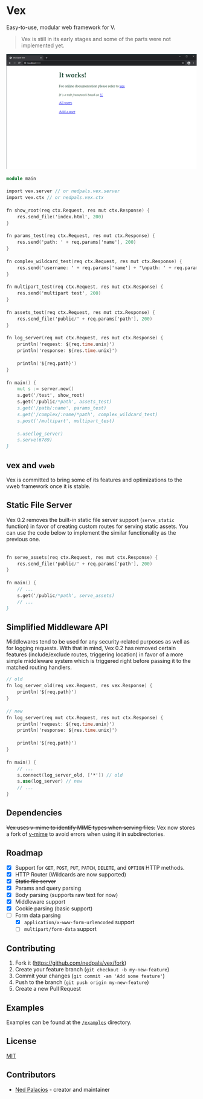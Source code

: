 # Vex
Easy-to-use, modular web framework for V.

> Vex is still in its early stages and some of the parts were not implemented yet.

![Example written on Vex](examples/example.png)

```v
module main

import vex.server // or nedpals.vex.server
import vex.ctx // or nedpals.vex.ctx

fn show_root(req ctx.Request, res mut ctx.Response) {
    res.send_file('index.html', 200)
}

fn params_test(req ctx.Request, res mut ctx.Response) {
    res.send('path: ' + req.params['name'], 200)
}

fn complex_wildcard_test(req ctx.Request, res mut ctx.Response) {
    res.send('username: ' + req.params['name'] + '\npath: ' + req.params['path'], 200)
}

fn multipart_test(req ctx.Request, res mut ctx.Response) {
    res.send('multipart test', 200)
}

fn assets_test(req ctx.Request, res mut ctx.Response) {
    res.send_file('public/' + req.params['path'], 200)
}

fn log_server(req mut ctx.Request, res mut ctx.Response) {
    println('request: ${req.time.unix}')
    println('response: ${res.time.unix}')

    println('${req.path}')
}

fn main() {
    mut s := server.new()
    s.get('/test', show_root)
    s.get('/public/*path', assets_test)
    s.get('/path/:name', params_test)
    s.get('/complex/:name/*path', complex_wildcard_test)
    s.post('/multipart', multipart_test)
    
    s.use(log_server)
    s.serve(6789)
}
```

## vex and `vweb`
Vex is committed to bring some of its features and optimizations to the vweb framework once it is stable. 

## Static File Server
Vex 0.2 removes the built-in static file server support (`serve_static` function) in favor of creating custom routes for serving static assets. You can use the code below to implement the similar functionality as the previous one.

```v

fn serve_assets(req ctx.Request, res mut ctx.Response) {
    res.send_file('public/' + req.params['path'], 200)
}

fn main() {
    // ...
    s.get('/public/*path', serve_assets)
    // ...
}
```

## Simplified Middleware API
Middlewares tend to be used for any security-related purposes as well as for logging requests. With that in mind, Vex 0.2 has removed certain features (include/exclude routes, triggering location) in favor of a more simple middleware system which is triggered right before passing it to the matched routing handlers.

```v
// old
fn log_server_old(req vex.Request, res vex.Response) {
    println('${req.path}')
}

// new
fn log_server(req mut ctx.Request, res mut ctx.Response) {
    println('request: ${req.time.unix}')
    println('response: ${res.time.unix}')

    println('${req.path}')
}

fn main() {
    // ...
    s.connect(log_server_old, ['*']) // old
    s.use(log_server) // new
    // ...
}
```

## Dependencies
~~Vex uses v-mime to identify MIME types when serving files.~~
Vex now stores a fork of [v-mime](https://github.com/nedpals/v-mime) to avoid errors when using it in subdirectories.

## Roadmap
- [X] Support for `GET`, `POST`, `PUT`, `PATCH`, `DELETE`, and `OPTION` HTTP methods.
- [x] HTTP Router (Wildcards are now supported)
- [x] ~~Static file server~~
- [x] Params and query parsing
- [x] Body parsing (supports raw text for now)
- [x] Middleware support
- [x] Cookie parsing (basic support)
- [ ] Form data parsing
  - [x] `application/x-www-form-urlencoded` support
  - [ ] `multipart/form-data` support

## Contributing
1. Fork it (<https://github.com/nedpals/vex/fork>)
2. Create your feature branch (`git checkout -b my-new-feature`)
3. Commit your changes (`git commit -am 'Add some feature'`)
4. Push to the branch (`git push origin my-new-feature`)
5. Create a new Pull Request

## Examples
Examples can be found at the [`/examples`](/examples) directory.

## License
[MIT](LICENSE)

## Contributors

- [Ned Palacios](https://github.com/nedpals) - creator and maintainer